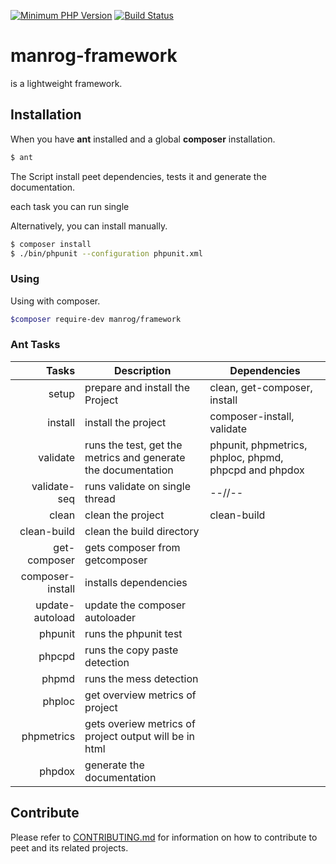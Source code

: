 [![Minimum PHP Version](https://img.shields.io/badge/php-%3E%3D%205.6-8892BF.svg?style=flat-square)](https://php.net/)
[![Build Status](https://travis-ci.org/mrVictorios/manrog-framework.svg?branch=master)](https://travis-ci.org/mrVictorios/manrog-framework)

# manrog-framework

is a lightweight framework.

## Installation

When you have <b>ant</b> installed and a global <b>composer</b> installation.
```bash
$ ant
```
The Script install peet dependencies, tests it and generate the documentation.

each task you can run single

Alternatively, you can install manually.
```bash
$ composer install
$ ./bin/phpunit --configuration phpunit.xml
```

### Using

Using with composer.

```bash
$composer require-dev manrog/framework
```

### Ant Tasks

|Tasks|Description|Dependencies|
|---:|-----------|------------|
|setup| prepare and install the Project|clean, get-composer, install|
|install|install the project | composer-install, validate|
|validate|runs the test, get the metrics and generate the documentation| phpunit, phpmetrics, phploc, phpmd, phpcpd and phpdox|
|validate-seq|runs validate on single thread|--//--|
|clean|clean the project|clean-build|
|clean-build|clean the build directory||
|get-composer|gets composer from getcomposer||
|composer-install|installs dependencies||
|update-autoload|update the composer autoloader||
|phpunit|runs the phpunit test||
|phpcpd|runs the copy paste detection||
|phpmd|runs the mess detection||
|phploc|get overview metrics of project||
|phpmetrics|gets overiew metrics of project output will be in html||
|phpdox|generate the documentation||


## Contribute

Please refer to [CONTRIBUTING.md](url::/CONTRIBUTING.md) for information on how to contribute to peet and its related projects.
